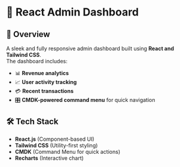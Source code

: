 # 🚀 React Admin Dashboard  

## 📌 Overview  
A sleek and fully responsive admin dashboard built using **React and Tailwind CSS**.  
The dashboard includes:  
- 📊 **Revenue analytics**  
- 📈 **User activity tracking**  
- 💳 **Recent transactions**  
- 🎛️ **CMDK-powered command menu** for quick navigation  

## 🛠️ Tech Stack  
- **React.js** (Component-based UI)  
- **Tailwind CSS** (Utility-first styling)  
- **CMDK** (Command Menu for quick actions)  
- **Recharts** (Interactive chart)  
